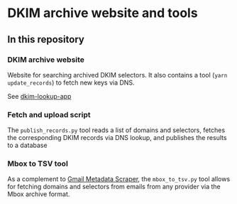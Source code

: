 # DKIM archive website and tools

## In this repository

### DKIM archive website

Website for searching archived DKIM selectors. It also contains a tool (`yarn update_records`) to fetch new keys via DNS.

See [dkim-lookup-app](dkim-lookup-app/)

### Fetch and upload script

The ```publish_records.py``` tool reads a list of domains and selectors, fetches the corresponding DKIM records via DNS lookup, and publishes the results to a database

### Mbox to TSV tool

As a complement to [Gmail Metadata Scraper](https://github.com/zkemail/selector-scraper), the ```mbox_to_tsv.py``` tool allows for fetching domains and selectors from emails from any provider via the Mbox archive format.
